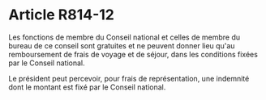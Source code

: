 # Article R814-12

Les fonctions de membre du Conseil national et celles de membre du bureau de ce conseil sont gratuites et ne peuvent donner lieu qu'au remboursement de frais de voyage et de séjour, dans les conditions fixées par le Conseil national.

Le président peut percevoir, pour frais de représentation, une indemnité dont le montant est fixé par le Conseil national.
